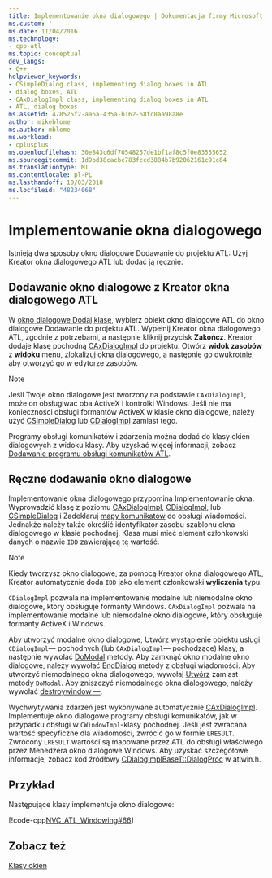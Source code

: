 ```yaml
---
title: Implementowanie okna dialogowego | Dokumentacja firmy Microsoft
ms.custom: ''
ms.date: 11/04/2016
ms.technology:
- cpp-atl
ms.topic: conceptual
dev_langs:
- C++
helpviewer_keywords:
- CSimpleDialog class, implementing dialog boxes in ATL
- dialog boxes, ATL
- CAxDialogImpl class, implementing dialog boxes in ATL
- ATL, dialog boxes
ms.assetid: 478525f2-aa6a-435a-b162-68fc8aa98a8e
author: mikeblome
ms.author: mblome
ms.workload:
- cplusplus
ms.openlocfilehash: 30e843c6df70548257de1bf1af8c5f0e83555652
ms.sourcegitcommit: 1d9bd38cacbc783fccd3884b7b92062161c91c84
ms.translationtype: MT
ms.contentlocale: pl-PL
ms.lasthandoff: 10/03/2018
ms.locfileid: "48234068"
---
```

# <a name="implementing-a-dialog-box"></a>Implementowanie okna dialogowego

Istnieją dwa sposoby okno dialogowe Dodawanie do projektu ATL: Użyj Kreator okna dialogowego ATL lub dodać ją ręcznie.

## <a name="adding-a-dialog-box-with-the-atl-dialog-wizard"></a>Dodawanie okno dialogowe z Kreator okna dialogowego ATL

W [okno dialogowe Dodaj klasę](../ide/add-class-dialog-box.md), wybierz obiekt okno dialogowe ATL do okno dialogowe Dodawanie do projektu ATL. Wypełnij Kreator okna dialogowego ATL, zgodnie z potrzebami, a następnie kliknij przycisk **Zakończ**. Kreator dodaje klasę pochodną [CAxDialogImpl](../atl/reference/caxdialogimpl-class.md) do projektu. Otwórz **widok zasobów** z **widoku** menu, zlokalizuj okna dialogowego, a następnie go dwukrotnie, aby otworzyć go w edytorze zasobów.

> [!NOTE]
>  Jeśli Twoje okno dialogowe jest tworzony na podstawie `CAxDialogImpl`, może on obsługiwać oba ActiveX i kontrolki Windows. Jeśli nie ma konieczności obsługi formantów ActiveX w klasie okno dialogowe, należy użyć [CSimpleDialog](../atl/reference/csimpledialog-class.md) lub [CDialogImpl](../atl/reference/cdialogimpl-class.md) zamiast tego.

Programy obsługi komunikatów i zdarzenia można dodać do klasy okien dialogowych z widoku klasy. Aby uzyskać więcej informacji, zobacz [Dodawanie programu obsługi komunikatów ATL](../atl/adding-an-atl-message-handler.md).

## <a name="adding-a-dialog-box-manually"></a>Ręczne dodawanie okno dialogowe

Implementowanie okna dialogowego przypomina Implementowanie okna. Wyprowadzić klasę z poziomu [CAxDialogImpl](../atl/reference/caxdialogimpl-class.md), [CDialogImpl](../atl/reference/cdialogimpl-class.md), lub [CSimpleDialog](../atl/reference/csimpledialog-class.md) i Zadeklaruj [mapy komunikatów](../atl/message-maps-atl.md) do obsługi wiadomości. Jednakże należy także określić identyfikator zasobu szablonu okna dialogowego w klasie pochodnej. Klasa musi mieć element członkowski danych o nazwie `IDD` zawierającą tę wartość.

> [!NOTE]
>  Kiedy tworzysz okno dialogowe, za pomocą Kreator okna dialogowego ATL, Kreator automatycznie doda `IDD` jako element członkowski **wyliczenia** typu.

`CDialogImpl` pozwala na implementowanie modalne lub niemodalne okno dialogowe, który obsługuje formanty Windows. `CAxDialogImpl` pozwala na implementowanie modalne lub niemodalne okno dialogowe, który obsługuje formanty ActiveX i Windows.

Aby utworzyć modalne okno dialogowe, Utwórz wystąpienie obiektu usługi `CDialogImpl`— pochodnych (lub `CAxDialogImpl`— pochodzące) klasy, a następnie wywołać [DoModal](../atl/reference/cdialogimpl-class.md#domodal) metody. Aby zamknąć okno modalne okno dialogowe, należy wywołać [EndDialog](../atl/reference/cdialogimpl-class.md#enddialog) metody z obsługi wiadomości. Aby utworzyć niemodalnego okna dialogowego, wywołaj [Utwórz](../atl/reference/cdialogimpl-class.md#create) zamiast metody `DoModal`. Aby zniszczyć niemodalnego okna dialogowego, należy wywołać [destroywindow —](../atl/reference/cdialogimpl-class.md#destroywindow).

Wychwytywania zdarzeń jest wykonywane automatycznie [CAxDialogImpl](../atl/reference/caxdialogimpl-class.md). Implementuje okno dialogowe programy obsługi komunikatów, jak w przypadku obsługi w `CWindowImpl`-klasy pochodnej. Jeśli jest zwracana wartość specyficzne dla wiadomości, zwrócić go w formie `LRESULT`. Zwrócony `LRESULT` wartości są mapowane przez ATL do obsługi właściwego przez Menedżera okno dialogowe Windows. Aby uzyskać szczegółowe informacje, zobacz kod źródłowy [CDialogImplBaseT::DialogProc](../atl/reference/cdialogimpl-class.md#dialogproc) w atlwin.h.

## <a name="example"></a>Przykład

Następujące klasy implementuje okno dialogowe:

[!code-cpp[NVC_ATL_Windowing#66](../atl/codesnippet/cpp/implementing-a-dialog-box_1.h)]

## <a name="see-also"></a>Zobacz też

[Klasy okien](../atl/atl-window-classes.md)

